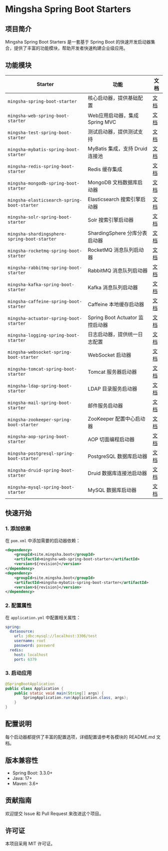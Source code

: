 # Mingsha Spring Boot Starters

## 项目简介

Mingsha Spring Boot Starters 是一套基于 Spring Boot 的快速开发启动器集合，提供了丰富的功能模块，帮助开发者快速构建企业级应用。

## 功能模块

| Starter | 功能 | 文档 |
|---------|------|------|
| `mingsha-spring-boot-starter` | 核心启动器，提供基础配置 | [文档](mingsha-spring-boot-starter/README.md) |
| `mingsha-web-spring-boot-starter` | Web应用启动器，集成Spring MVC | [文档](mingsha-web-spring-boot-starter/README.md) |
| `mingsha-test-spring-boot-starter` | 测试启动器，提供测试支持 | [文档](mingsha-test-spring-boot-starter/README.md) |
| `mingsha-mybatis-spring-boot-starter` | MyBatis 集成，支持 Druid 连接池 | [文档](mingsha-mybatis-spring-boot-starter/README.md) |
| `mingsha-redis-spring-boot-starter` | Redis 缓存集成 | [文档](mingsha-redis-spring-boot-starter/README.md) |
| `mingsha-mongodb-spring-boot-starter` | MongoDB 文档数据库启动器 | [文档](mingsha-mongodb-spring-boot-starter/README.md) |
| `mingsha-elasticsearch-spring-boot-starter` | Elasticsearch 搜索引擎启动器 | [文档](mingsha-elasticsearch-spring-boot-starter/README.md) |
| `mingsha-solr-spring-boot-starter` | Solr 搜索引擎启动器 | [文档](mingsha-solr-spring-boot-starter/README.md) |
| `mingsha-shardingsphere-spring-boot-starter` | ShardingSphere 分库分表启动器 | [文档](mingsha-shardingsphere-spring-boot-starter/README.md) |
| `mingsha-rocketmq-spring-boot-starter` | RocketMQ 消息队列启动器 | [文档](mingsha-rocketmq-spring-boot-starter/README.md) |
| `mingsha-rabbitmq-spring-boot-starter` | RabbitMQ 消息队列启动器 | [文档](mingsha-rabbitmq-spring-boot-starter/README.md) |
| `mingsha-kafka-spring-boot-starter` | Kafka 消息队列启动器 | [文档](mingsha-kafka-spring-boot-starter/README.md) |
| `mingsha-caffeine-spring-boot-starter` | Caffeine 本地缓存启动器 | [文档](mingsha-caffeine-spring-boot-starter/README.md) |
| `mingsha-actuator-spring-boot-starter` | Spring Boot Actuator 监控启动器 | [文档](mingsha-actuator-spring-boot-starter/README.md) |
| `mingsha-logging-spring-boot-starter` | 日志启动器，提供统一日志配置 | [文档](mingsha-logging-spring-boot-starter/README.md) |
| `mingsha-websocket-spring-boot-starter` | WebSocket 启动器 | [文档](mingsha-websocket-spring-boot-starter/README.md) |
| `mingsha-tomcat-spring-boot-starter` | Tomcat 服务器启动器 | [文档](mingsha-tomcat-spring-boot-starter/README.md) |
| `mingsha-ldap-spring-boot-starter` | LDAP 目录服务启动器 | [文档](mingsha-ldap-spring-boot-starter/README.md) |
| `mingsha-mail-spring-boot-starter` | 邮件服务启动器 | [文档](mingsha-mail-spring-boot-starter/README.md) |
| `mingsha-zookeeper-spring-boot-starter` | ZooKeeper 配置中心启动器 | [文档](mingsha-zookeeper-spring-boot-starter/README.md) |
| `mingsha-aop-spring-boot-starter` | AOP 切面编程启动器 | [文档](mingsha-aop-spring-boot-starter/README.md) |
| `mingsha-postgresql-spring-boot-starter` | PostgreSQL 数据库启动器 | [文档](mingsha-postgresql-spring-boot-starter/README.md) |
| `mingsha-druid-spring-boot-starter` | Druid 数据库连接池启动器 | [文档](mingsha-druid-spring-boot-starter/README.md) |
| `mingsha-mysql-spring-boot-starter` | MySQL 数据库启动器 | [文档](mingsha-mysql-spring-boot-starter/README.md) |

## 快速开始

### 1. 添加依赖

在 `pom.xml` 中添加需要的启动器依赖：

```xml
<dependency>
    <groupId>site.mingsha.boot</groupId>
    <artifactId>mingsha-web-spring-boot-starter</artifactId>
    <version>${revision}</version>
</dependency>
<dependency>
    <groupId>site.mingsha.boot</groupId>
    <artifactId>mingsha-mybatis-spring-boot-starter</artifactId>
    <version>${revision}</version>
</dependency>
```

### 2. 配置属性

在 `application.yml` 中配置相关属性：

```yaml
spring:
  datasource:
    url: jdbc:mysql://localhost:3306/test
    username: root
    password: password
  redis:
    host: localhost
    port: 6379
```

### 3. 启动应用

```java
@SpringBootApplication
public class Application {
    public static void main(String[] args) {
        SpringApplication.run(Application.class, args);
    }
}
```

## 配置说明

每个启动器都提供了丰富的配置选项，详细配置请参考各模块的 README.md 文档。

## 版本兼容性

- Spring Boot: 3.3.0+
- Java: 17+
- Maven: 3.6+

## 贡献指南

欢迎提交 Issue 和 Pull Request 来改进这个项目。

## 许可证

本项目采用 MIT 许可证。 